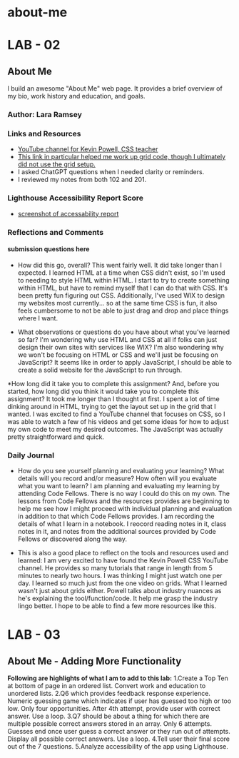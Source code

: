 # about-me

# LAB - 02

## About Me

I build an awesome "About Me" web page. It provides a brief overview of my bio, work history and education, and goals.

### Author: Lara Ramsey

### Links and Resources

* [YouTube channel for Kevin Powell, CSS teacher](https://www.youtube.com/@KevinPowell)
* [This link in particular helped me work up grid code, though I ultimately did not use the grid setup.](https://youtu.be/8QSqwbSztnA?si=4oOX_77eQ49CzOu1)
* I asked ChatGPT questions when I needed clarity or reminders.
* I reviewed my notes from both 102 and 201.

### Lighthouse Accessibility Report Score

* [screenshot of accessability report](class02screenshot.png)

### Reflections and Comments

#### submission questions here

* How did this go, overall? This went fairly well. It did take longer than I expected. I learned HTML at a time when CSS didn't exist, so I'm used to needing to style HTML within HTML. I start to try to create something within HTML, but have to remind myself that I can do that with CSS. It's been pretty fun figuring out CSS. Additionally, I've used WIX to design my websites most currently... so at the same time CSS is fun, it also feels cumbersome to not be able to just drag and drop and place things where I want.

* What observations or questions do you have about what you’ve learned so far? I'm wondering why use HTML and CSS at all if folks can just design their own sites with services like WIX? I'm also wondering why we won't be focusing on HTML or CSS and we'll just be focusing on JavaScript? It seems like in order to apply JavaScript, I should be able to create a solid website for the JavaScript to run through.

*How long did it take you to complete this assignment? And, before you started, how long did you think it would take you to complete this assignment? It took me longer than I thought at first. I spent a lot of time dinking around in HTML, trying to get the layout set up in the grid that I wanted. I was excited to find a YouTube channel that focuses on CSS, so I was able to watch a few of his videos and get some ideas for how to adjust my own code to meet my desired outcomes. The JavaScript was actually pretty straightforward and quick. 

### Daily Journal

* How do you see yourself planning and evaluating your learning? What details will you record and/or measure? How often will you evaluate what you want to learn? I am planning and evaluating my learning by attending Code Fellows. There is no way I could do this on my own. The lessons from Code Fellows and the resources provides are beginning to help me see how I might proceed with individual planning and evaluation in addition to that which Code Fellows provides. I am recording the details of what I learn in a notebook. I reocord reading notes in it, class notes in it, and notes from the additional sources provided by Code Fellows or discovered along the way. 

* This is also a good place to reflect on the tools and resources used and learned: I am very excited to have found the Kevin Powell CSS YouTube channel. He provides so many tutorials that range in length from 5 minutes to nearly two hours. I was thinking I might just watch one per day. I learned so much just from the one video on grids. What I learned wasn't just about grids either. Powell talks about industry nuances as he's explaining the tool/function/code. It help me grasp the industry lingo better. I hope to be able to find a few more resources like this.

# LAB - 03

## About Me - Adding More Functionality

**Following are highlights of what I am to add to this lab:**
1.Create a Top Ten at bottom of page in an ordered list. Convert work and education to unordered lists.
2.Q6 which provides feedback response experience. Numeric guessing game which indicates if user has guessed too high or too low. Only four opportunities. After 4th attempt, provide user with correct answer. Use a loop.
3.Q7 should be about a thing for which there are multiple possible correct answers stored in an array. Only 6 attempts. Guesses end once user guess a correct answer or they run out of attempts. Display all possible correct answers. Use a loop.
4.Tell user their final score out of the 7 questions.
5.Analyze accessibility of the app using Lighthouse.